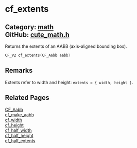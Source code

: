 [](../header.md ':include')

# cf_extents

Category: [math](https://github.com/RandyGaul/cute_framework/blob/master/docs/api_reference?id=math)  
GitHub: [cute_math.h](https://github.com/RandyGaul/cute_framework/blob/master/include/cute_math.h)  
---

Returns the extents of an AABB (axis-aligned bounding box).

```cpp
CF_V2 cf_extents(CF_Aabb aabb)
```

## Remarks

Extents refer to width and height: `extents = { width, height }`.

## Related Pages

[CF_Aabb](https://github.com/RandyGaul/cute_framework/blob/master/docs/math/cf_aabb.md)  
[cf_make_aabb](https://github.com/RandyGaul/cute_framework/blob/master/docs/math/cf_make_aabb.md)  
[cf_width](https://github.com/RandyGaul/cute_framework/blob/master/docs/math/cf_width.md)  
[cf_height](https://github.com/RandyGaul/cute_framework/blob/master/docs/math/cf_height.md)  
[cf_half_width](https://github.com/RandyGaul/cute_framework/blob/master/docs/math/cf_half_width.md)  
[cf_half_height](https://github.com/RandyGaul/cute_framework/blob/master/docs/math/cf_half_height.md)  
[cf_half_extents](https://github.com/RandyGaul/cute_framework/blob/master/docs/math/cf_half_extents.md)  
